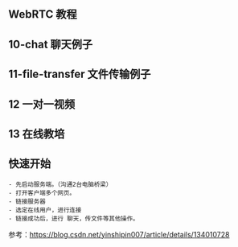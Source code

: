 ## WebRTC 教程

## 10-chat 聊天例子

## 11-file-transfer 文件传输例子

## 12 一对一视频

## 13 在线教培

## 快速开始

    - 先启动服务端。（沟通2台电脑桥梁）
    - 打开客户端多个网页。
    - 链接服务器
    - 选定在线用户，进行连接
    - 链接成功后，进行 聊天，传文件等其他操作。

参考：https://blog.csdn.net/yinshipin007/article/details/134010728

